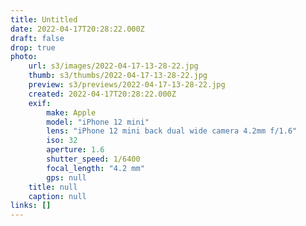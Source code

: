 ```yaml
---
title: Untitled
date: 2022-04-17T20:28:22.000Z
draft: false
drop: true
photo:
    url: s3/images/2022-04-17-13-28-22.jpg
    thumb: s3/thumbs/2022-04-17-13-28-22.jpg
    preview: s3/previews/2022-04-17-13-28-22.jpg
    created: 2022-04-17T20:28:22.000Z
    exif:
        make: Apple
        model: "iPhone 12 mini"
        lens: "iPhone 12 mini back dual wide camera 4.2mm f/1.6"
        iso: 32
        aperture: 1.6
        shutter_speed: 1/6400
        focal_length: "4.2 mm"
        gps: null
    title: null
    caption: null
links: []
---
```

